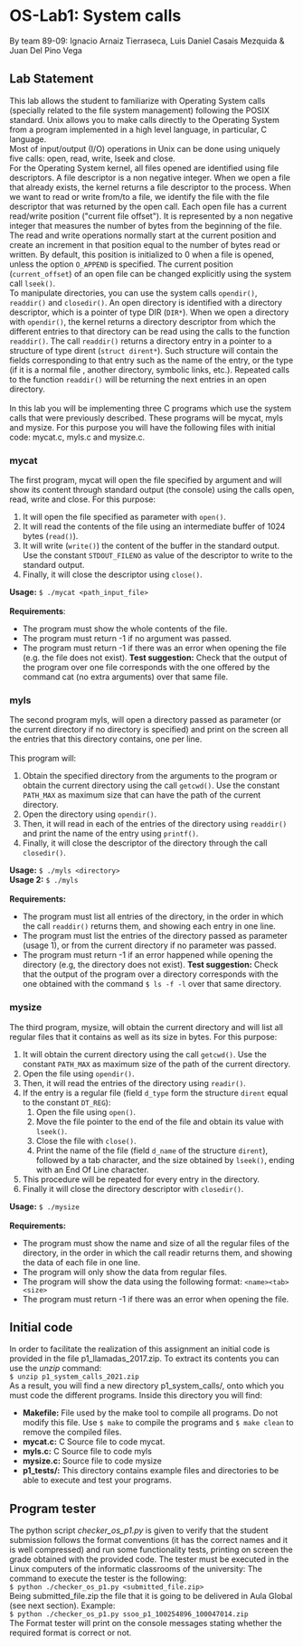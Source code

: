 # OS-Lab1: System calls
By team 89-09: Ignacio Arnaiz Tierraseca, Luis Daniel Casais Mezquida & Juan Del Pino Vega
## Lab Statement

This lab allows the student to familiarize with Operating System calls (specially related to
the file system management) following the POSIX standard. Unix allows you to make calls
directly to the Operating System from a program implemented in a high level language, in
particular, C language.<br/>
Most of input/output (I/O) operations in Unix can be done using uniquely five calls:
open, read, write, lseek and close.<br/>
For the Operating System kernel, all files opened are identified using file descriptors. A
file descriptor is a non negative integer. When we open a file that already exists, the kernel
returns a file descriptor to the process. When we want to read or write from/to a file, we
identify the file with the file descriptor that was returned by the open call.
Each open file has a current read/write position ("current file offset"). It is represented
by a non negative integer that measures the number of bytes from the beginning of the file.
The read and write operations normally start at the current position and create an increment in
that position equal to the number of bytes read or written. By default, this position is
initialized to 0 when a file is opened, unless the option `O_APPEND` is specified. The current
position (`current_offset`) of an open file can be changed explicitly using the system call
`lseek()`.<br/>
To manipulate directories, you can use the system calls `opendir()`, `readdir()` and `closedir()`. An
open directory is identified with a directory descriptor, which is a pointer of type DIR (`DIR*`).
When we open a directory with `opendir()`, the kernel returns a directory descriptor from which
the different entries to that directory can be read using the calls to the function `readdir()`. The
call `readdir()` returns a directory entry in a pointer to a structure of type dirent (`struct dirent*`).
Such structure will contain the fields corresponding to that entry such as the name of the
entry, or the type (if it is a normal file , another directory, symbolic links, etc.). Repeated calls
to the function `readdir()` will be returning the next entries in an open directory.<br/>
<br/>
In this lab you will be implementing three C programs which use the system calls that
were previously described. These programs will be mycat, myls and mysize. For this purpose
you will have the following files with initial code: mycat.c, myls.c and mysize.c.

### mycat
The first program, mycat will open the file specified by argument and will show its
content through standard output (the console) using the calls open, read, write and close. For
this purpose:
1. It will open the file specified as parameter with `open()`.
2. It will read the contents of the file using an intermediate buffer of 1024 bytes
(`read()`).
3. It will write (`write()`) the content of the buffer in the standard output. Use the
constant `STDOUT_FILENO` as value of the descriptor to write to the standard
output.
4. Finally, it will close the descriptor using `close()`.

**Usage:** `$ ./mycat <path_input_file>`<br/>
<br/>
**Requirements**:
* The program must show the whole contents of the file.
* The program must return -1 if no argument was passed.
* The program must return -1 if there was an error when opening the file (e.g. the
file does not exist).
**Test suggestion:** Check that the output of the program over one file corresponds with the
one offered by the command cat (no extra arguments) over that same file.

### myls
The second program myls, will open a directory passed as parameter (or the current
directory if no directory is specified) and print on the screen all the entries that this directory
contains, one per line.<br/><br/>
This program will:
1. Obtain the specified directory from the arguments to the program or obtain the
current directory using the call `getcwd()`. Use the constant `PATH_MAX` as
maximum size that can have the path of the current directory.
2. Open the directory using `opendir()`.
3. Then, it will read in each of the entries of the directory using `readdir()` and print the
name of the entry using `printf()`.
4. Finally, it will close the descriptor of the directory through the call `closedir()`.

**Usage:** `$ ./myls <directory>`<br/>
**Usage 2:** `$ ./myls`<br/>
<br/>
**Requirements:**
* The program must list all entries of the directory, in the order in which the call `readdir()` returns them, and showing each entry in one line.
* The program must list the entries of the directory passed as parameter (usage 1), or
from the current directory if no parameter was passed.
* The program must return -1 if an error happened while opening the directory (e.g,
the directory does not exist).
**Test suggestion:** Check that the output of the program over a directory corresponds with the
one obtained with the command `$ ls -f -l` over that same directory.

### mysize
The third program, mysize, will obtain the current directory and will list all regular files
that it contains as well as its size in bytes. For this purpose:
1. It will obtain the current directory using the call `getcwd()`. Use the constant
`PATH_MAX` as maximum size of the path of the current directory.
2. Open the file using `opendir()`.
3. Then, it will read the entries of the directory using `readir()`.
4. If the entry is a regular file (field `d_type` form the structure `dirent` equal to the
constant `DT_REG`):
    1. Open the file using `open()`.
    2. Move the file pointer to the end of the file and obtain its value with `lseek()`.
    3. Close the file with `close()`.
    4. Print the name of the file (field `d_name` of the structure `dirent`), followed
    by a tab character, and the size obtained by `lseek()`, ending with an End
    Of Line character.
5. This procedure will be repeated for every entry in the directory.
6. Finally it will close the directory descriptor with `closedir()`.

**Usage:** `$ ./mysize`<br/>
<br/>
**Requirements:**
* The program must show the name and size of all the regular files of the directory,
in the order in which the call readir returns them, and showing the data of each file
in one line.
* The program will only show the data from regular files.
* The program will show the data using the following format: `<name><tab><size>`
* The program must return -1 if there was an error when opening the file.

## Initial code

In order to facilitate the realization of this assignment an initial code is provided in the file
p1_llamadas_2017.zip. To extract its contents you can use the *unzip* command:<br/>
    `$ unzip p1_system_calls_2021.zip`<br/>
As a result, you will find a new directory p1_system_calls/, onto which you must code the
different programs. Inside this directory you will find:
* **Makefile:** File used by the make tool to compile all programs. Do not modify this file. Use `$ make` to
compile the programs and `$ make clean` to remove the compiled files.
* **mycat.c:** C Source file to code mycat.
* **myls.c:** C Source file to code myls
* **mysize.c:** Source file to code mysize
* **p1_tests/:** This directory contains example files and directories to be able to execute and test your
programs.

## Program tester
The python script *checker_os_p1.py* is given to verify that the student submission
follows the format conventions (it has the correct names and it is well compressed) and run
some functionality tests, printing on screen the grade obtained with the provided code. The
tester must be executed in the Linux computers of the informatic classrooms of the university:
The command to execute the tester is the following:<br/>
    `$ python ./checker_os_p1.py <submitted_file.zip>`<br/>
Being submitted_file.zip the file that it is going to be delivered in Aula Global (see next
section). Example:<br/>
    `$ python ./checker_os_p1.py ssoo_p1_100254896_100047014.zip`<br/>
The Format tester will print on the console messages stating whether the required format
is correct or not.
